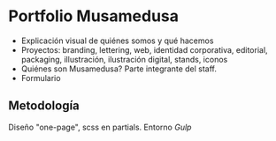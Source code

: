 
# Portfolio Musamedusa

* Explicación visual de quiénes somos y qué hacemos
* Proyectos: branding, lettering, web, identidad corporativa, editorial, packaging, illustración, ilustración digital, stands, iconos
* Quiénes son Musamedusa? Parte integrante del staff.
* Formulario


Metodología
------

Diseño "one-page", scss en partials. Entorno _Gulp_
